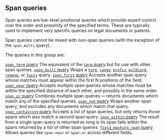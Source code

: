 ## Span queries

Span queries are low-level positional queries which provide expert control over the order and proximity of the specified terms. These are typically used to implement very specific queries on legal documents or patents.

Span queries cannot be mixed with non-span queries (with the exception of the `span_multi` query).

The queries in this group are:

[`span_term` query](query-dsl-span-term-query.html)
     The equivalent of the [`term` query](query-dsl-term-query.html) but for use with other span queries. 
[`span_multi` query](query-dsl-span-multi-term-query.html)
     Wraps a [`term`](query-dsl-term-query.html), [`range`](query-dsl-range-query.html), [`prefix`](query-dsl-prefix-query.html), [`wildcard`](query-dsl-wildcard-query.html), [`regexp`](query-dsl-regexp-query.html), or [`fuzzy`](query-dsl-fuzzy-query.html) query. 
[`span_first` query](query-dsl-span-first-query.html)
     Accepts another span query whose matches must appear within the first N positions of the field. 
[`span_near` query](query-dsl-span-near-query.html)
     Accepts multiple span queries whose matches must be within the specified distance of each other, and possibly in the same order. 
[`span_or` query](query-dsl-span-or-query.html)
     Combines multiple span queries — returns documents which match any of the specified queries. 
[`span_not` query](query-dsl-span-not-query.html)
     Wraps another span query, and excludes any documents which match that query. 
[`span_containing` query](query-dsl-span-containing-query.html)
     Accepts a list of span queries, but only returns those spans which also match a second span query. 
[`span_within` query](query-dsl-span-within-query.html)
     The result from a single span query is returned as long is its span falls within the spans returned by a list of other span queries. 
[`field_masking_span` query](query-dsl-span-field-masking-query.html)
     Allows queries like `span-near` or `span-or` across different fields. 
